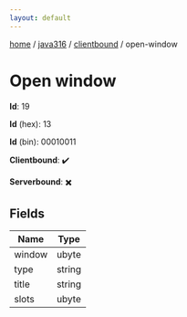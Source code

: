 ```yaml
---
layout: default
---
```


[home](/)  /  [java316](/protocol/java316)  /  [clientbound](/protocol/java316/clientbound)  /  open-window

# Open window

**Id**: 19

**Id** (hex): 13

**Id** (bin): 00010011

**Clientbound**: ✔️

**Serverbound**: ✖️

## Fields

Name | Type
---|---
window | ubyte
type | string
title | string
slots | ubyte
